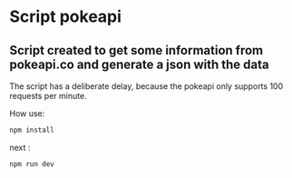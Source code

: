 # Script pokeapi

## Script created to get some information from pokeapi.co and generate a json with the data

The script has a deliberate delay, because the pokeapi only supports 100 requests per minute.

How use:

```bash
npm install
```

next :

```bash
npm run dev
```
